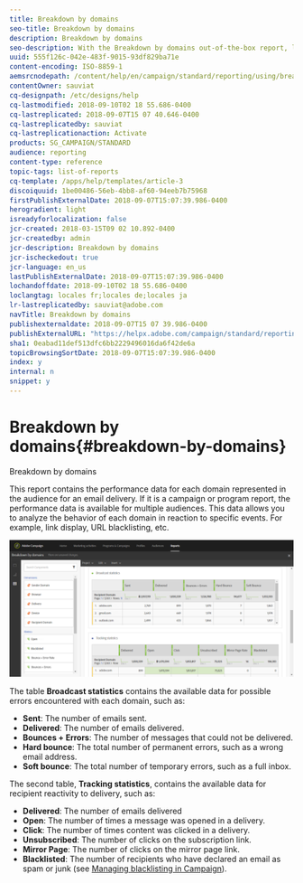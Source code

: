 ```yaml
---
title: Breakdown by domains
seo-title: Breakdown by domains
description: Breakdown by domains
seo-description: With the Breakdown by domains out-of-the-box report, learn about the performance data of your deliveries depending on each of your customer's domain.
uuid: 555f126c-042e-483f-9015-93df829ba71e
content-encoding: ISO-8859-1
aemsrcnodepath: /content/help/en/campaign/standard/reporting/using/breakdown-by-domains
contentOwner: sauviat
cq-designpath: /etc/designs/help
cq-lastmodified: 2018-09-10T02 18 55.686-0400
cq-lastreplicated: 2018-09-07T15 07 40.646-0400
cq-lastreplicatedby: sauviat
cq-lastreplicationaction: Activate
products: SG_CAMPAIGN/STANDARD
audience: reporting
content-type: reference
topic-tags: list-of-reports
cq-template: /apps/help/templates/article-3
discoiquuid: 1be00486-56eb-4bb8-af60-94eeb7b75968
firstPublishExternalDate: 2018-09-07T15:07:39.986-0400
herogradient: light
isreadyforlocalization: false
jcr-created: 2018-03-15T09 02 10.892-0400
jcr-createdby: admin
jcr-description: Breakdown by domains
jcr-ischeckedout: true
jcr-language: en_us
lastPublishExternalDate: 2018-09-07T15:07:39.986-0400
lochandoffdate: 2018-09-10T02 18 55.686-0400
loclangtag: locales fr;locales de;locales ja
lr-lastreplicatedby: sauviat@adobe.com
navTitle: Breakdown by domains
publishexternaldate: 2018-09-07T15 07 39.986-0400
publishExternalURL: "https://helpx.adobe.com/campaign/standard/reporting/using/breakdown-by-domains.html"
sha1: 0eabad11def513dfc6bb2229496016da6f42de6a
topicBrowsingSortDate: 2018-09-07T15:07:39.986-0400
index: y
internal: n
snippet: y
---
```


# Breakdown by domains{#breakdown-by-domains}

Breakdown by domains

This report contains the performance data for each domain represented in the audience for an email delivery. If it is a campaign or program report, the performance data is available for multiple audiences. This data allows you to analyze the behavior of each domain in reaction to specific events. For example, link display, URL blacklisting, etc.

![](assets/delivery_reports_6.png)

The table **Broadcast statistics** contains the available data for possible errors encountered with each domain, such as:

* **Sent**: The number of emails sent.
* **Delivered**: The number of emails delivered.
* **Bounces + Errors**: The number of messages that could not be delivered.
* **Hard bounce**: The total number of permanent errors, such as a wrong email address.
* **Soft bounce**: The total number of temporary errors, such as a full inbox.

The second table, **Tracking statistics**, contains the available data for recipient reactivity to delivery, such as:

* **Delivered**: The number of emails delivered
* **Open**: The number of times a message was opened in a delivery.
* **Click**: The number of times content was clicked in a delivery.
* **Unsubscribed**: The number of clicks on the subscription link.
* **Mirror Page**: The number of clicks on the mirror page link.
* **Blacklisted**: The number of recipients who have declared an email as spam or junk (see [Managing blacklisting in Campaign](../../audiences/using/about-opt-in-and-opt-out-in-campaign.md)).

